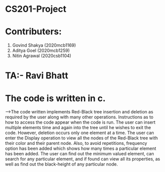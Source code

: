 # CS201-Project

# Contributers:

  1. Govind Shakya (2020mcb1169)
  2. Aditya Goel (2020mcb1259)
  3. Nitin Agrawal (2020csb1104)

# TA:- Ravi Bhatt

# The code is written in c.
-->The code written implements Red-Black tree insertion and deletion as required by the user
along with many other operations.
Instructions as to how to access the code appear when the code is run. The user can insert 
multiple elements time and again into the tree until he wishes to exit the code. However,
deletion occurs only one element at a time. The user can enter the Display operation to view
all the nodes of the Red-Black tree with their color and their parent node. Also, to avoid 
repetitions, frequency option has been added which shows how many times a particular element 
has been added.
The user can find out the minimum valued element, can search for any particular element, and
if found can view all its properties, as well as find out the black-height of any particular node.
